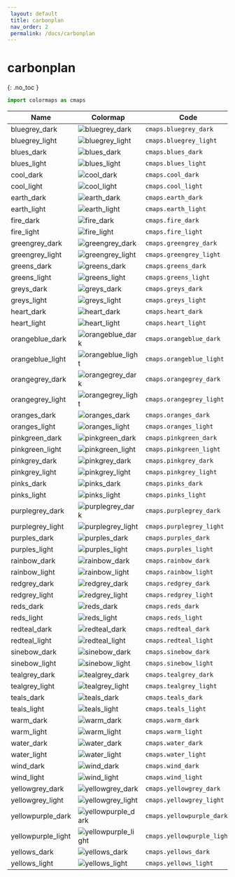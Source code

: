 ```yaml
--- 
 layout: default 
 title: carbonplan 
 nav_order: 2 
 permalink: /docs/carbonplan 
--- 
```


# carbonplan 
{: .no_toc } 

 ```python 
 import colormaps as cmaps 
 ``` 


| Name        | Colormap    | Code       | Levels     | 
| ----------- | ----------- | -----------| -----------| 
| bluegrey_dark| ![bluegrey_dark](/colormaps/assets/images/carbonplan/bluegrey_dark.png) | ```cmaps.bluegrey_dark``` | 255| 
| bluegrey_light| ![bluegrey_light](/colormaps/assets/images/carbonplan/bluegrey_light.png) | ```cmaps.bluegrey_light``` | 255| 
| blues_dark| ![blues_dark](/colormaps/assets/images/carbonplan/blues_dark.png) | ```cmaps.blues_dark``` | 255| 
| blues_light| ![blues_light](/colormaps/assets/images/carbonplan/blues_light.png) | ```cmaps.blues_light``` | 255| 
| cool_dark| ![cool_dark](/colormaps/assets/images/carbonplan/cool_dark.png) | ```cmaps.cool_dark``` | 255| 
| cool_light| ![cool_light](/colormaps/assets/images/carbonplan/cool_light.png) | ```cmaps.cool_light``` | 255| 
| earth_dark| ![earth_dark](/colormaps/assets/images/carbonplan/earth_dark.png) | ```cmaps.earth_dark``` | 255| 
| earth_light| ![earth_light](/colormaps/assets/images/carbonplan/earth_light.png) | ```cmaps.earth_light``` | 255| 
| fire_dark| ![fire_dark](/colormaps/assets/images/carbonplan/fire_dark.png) | ```cmaps.fire_dark``` | 255| 
| fire_light| ![fire_light](/colormaps/assets/images/carbonplan/fire_light.png) | ```cmaps.fire_light``` | 255| 
| greengrey_dark| ![greengrey_dark](/colormaps/assets/images/carbonplan/greengrey_dark.png) | ```cmaps.greengrey_dark``` | 255| 
| greengrey_light| ![greengrey_light](/colormaps/assets/images/carbonplan/greengrey_light.png) | ```cmaps.greengrey_light``` | 255| 
| greens_dark| ![greens_dark](/colormaps/assets/images/carbonplan/greens_dark.png) | ```cmaps.greens_dark``` | 255| 
| greens_light| ![greens_light](/colormaps/assets/images/carbonplan/greens_light.png) | ```cmaps.greens_light``` | 255| 
| greys_dark| ![greys_dark](/colormaps/assets/images/carbonplan/greys_dark.png) | ```cmaps.greys_dark``` | 255| 
| greys_light| ![greys_light](/colormaps/assets/images/carbonplan/greys_light.png) | ```cmaps.greys_light``` | 255| 
| heart_dark| ![heart_dark](/colormaps/assets/images/carbonplan/heart_dark.png) | ```cmaps.heart_dark``` | 255| 
| heart_light| ![heart_light](/colormaps/assets/images/carbonplan/heart_light.png) | ```cmaps.heart_light``` | 255| 
| orangeblue_dark| ![orangeblue_dark](/colormaps/assets/images/carbonplan/orangeblue_dark.png) | ```cmaps.orangeblue_dark``` | 255| 
| orangeblue_light| ![orangeblue_light](/colormaps/assets/images/carbonplan/orangeblue_light.png) | ```cmaps.orangeblue_light``` | 255| 
| orangegrey_dark| ![orangegrey_dark](/colormaps/assets/images/carbonplan/orangegrey_dark.png) | ```cmaps.orangegrey_dark``` | 255| 
| orangegrey_light| ![orangegrey_light](/colormaps/assets/images/carbonplan/orangegrey_light.png) | ```cmaps.orangegrey_light``` | 255| 
| oranges_dark| ![oranges_dark](/colormaps/assets/images/carbonplan/oranges_dark.png) | ```cmaps.oranges_dark``` | 255| 
| oranges_light| ![oranges_light](/colormaps/assets/images/carbonplan/oranges_light.png) | ```cmaps.oranges_light``` | 255| 
| pinkgreen_dark| ![pinkgreen_dark](/colormaps/assets/images/carbonplan/pinkgreen_dark.png) | ```cmaps.pinkgreen_dark``` | 255| 
| pinkgreen_light| ![pinkgreen_light](/colormaps/assets/images/carbonplan/pinkgreen_light.png) | ```cmaps.pinkgreen_light``` | 255| 
| pinkgrey_dark| ![pinkgrey_dark](/colormaps/assets/images/carbonplan/pinkgrey_dark.png) | ```cmaps.pinkgrey_dark``` | 255| 
| pinkgrey_light| ![pinkgrey_light](/colormaps/assets/images/carbonplan/pinkgrey_light.png) | ```cmaps.pinkgrey_light``` | 255| 
| pinks_dark| ![pinks_dark](/colormaps/assets/images/carbonplan/pinks_dark.png) | ```cmaps.pinks_dark``` | 255| 
| pinks_light| ![pinks_light](/colormaps/assets/images/carbonplan/pinks_light.png) | ```cmaps.pinks_light``` | 255| 
| purplegrey_dark| ![purplegrey_dark](/colormaps/assets/images/carbonplan/purplegrey_dark.png) | ```cmaps.purplegrey_dark``` | 255| 
| purplegrey_light| ![purplegrey_light](/colormaps/assets/images/carbonplan/purplegrey_light.png) | ```cmaps.purplegrey_light``` | 255| 
| purples_dark| ![purples_dark](/colormaps/assets/images/carbonplan/purples_dark.png) | ```cmaps.purples_dark``` | 255| 
| purples_light| ![purples_light](/colormaps/assets/images/carbonplan/purples_light.png) | ```cmaps.purples_light``` | 255| 
| rainbow_dark| ![rainbow_dark](/colormaps/assets/images/carbonplan/rainbow_dark.png) | ```cmaps.rainbow_dark``` | 255| 
| rainbow_light| ![rainbow_light](/colormaps/assets/images/carbonplan/rainbow_light.png) | ```cmaps.rainbow_light``` | 255| 
| redgrey_dark| ![redgrey_dark](/colormaps/assets/images/carbonplan/redgrey_dark.png) | ```cmaps.redgrey_dark``` | 255| 
| redgrey_light| ![redgrey_light](/colormaps/assets/images/carbonplan/redgrey_light.png) | ```cmaps.redgrey_light``` | 255| 
| reds_dark| ![reds_dark](/colormaps/assets/images/carbonplan/reds_dark.png) | ```cmaps.reds_dark``` | 255| 
| reds_light| ![reds_light](/colormaps/assets/images/carbonplan/reds_light.png) | ```cmaps.reds_light``` | 255| 
| redteal_dark| ![redteal_dark](/colormaps/assets/images/carbonplan/redteal_dark.png) | ```cmaps.redteal_dark``` | 255| 
| redteal_light| ![redteal_light](/colormaps/assets/images/carbonplan/redteal_light.png) | ```cmaps.redteal_light``` | 255| 
| sinebow_dark| ![sinebow_dark](/colormaps/assets/images/carbonplan/sinebow_dark.png) | ```cmaps.sinebow_dark``` | 255| 
| sinebow_light| ![sinebow_light](/colormaps/assets/images/carbonplan/sinebow_light.png) | ```cmaps.sinebow_light``` | 255| 
| tealgrey_dark| ![tealgrey_dark](/colormaps/assets/images/carbonplan/tealgrey_dark.png) | ```cmaps.tealgrey_dark``` | 255| 
| tealgrey_light| ![tealgrey_light](/colormaps/assets/images/carbonplan/tealgrey_light.png) | ```cmaps.tealgrey_light``` | 255| 
| teals_dark| ![teals_dark](/colormaps/assets/images/carbonplan/teals_dark.png) | ```cmaps.teals_dark``` | 255| 
| teals_light| ![teals_light](/colormaps/assets/images/carbonplan/teals_light.png) | ```cmaps.teals_light``` | 255| 
| warm_dark| ![warm_dark](/colormaps/assets/images/carbonplan/warm_dark.png) | ```cmaps.warm_dark``` | 255| 
| warm_light| ![warm_light](/colormaps/assets/images/carbonplan/warm_light.png) | ```cmaps.warm_light``` | 255| 
| water_dark| ![water_dark](/colormaps/assets/images/carbonplan/water_dark.png) | ```cmaps.water_dark``` | 255| 
| water_light| ![water_light](/colormaps/assets/images/carbonplan/water_light.png) | ```cmaps.water_light``` | 255| 
| wind_dark| ![wind_dark](/colormaps/assets/images/carbonplan/wind_dark.png) | ```cmaps.wind_dark``` | 255| 
| wind_light| ![wind_light](/colormaps/assets/images/carbonplan/wind_light.png) | ```cmaps.wind_light``` | 255| 
| yellowgrey_dark| ![yellowgrey_dark](/colormaps/assets/images/carbonplan/yellowgrey_dark.png) | ```cmaps.yellowgrey_dark``` | 255| 
| yellowgrey_light| ![yellowgrey_light](/colormaps/assets/images/carbonplan/yellowgrey_light.png) | ```cmaps.yellowgrey_light``` | 255| 
| yellowpurple_dark| ![yellowpurple_dark](/colormaps/assets/images/carbonplan/yellowpurple_dark.png) | ```cmaps.yellowpurple_dark``` | 255| 
| yellowpurple_light| ![yellowpurple_light](/colormaps/assets/images/carbonplan/yellowpurple_light.png) | ```cmaps.yellowpurple_light``` | 255| 
| yellows_dark| ![yellows_dark](/colormaps/assets/images/carbonplan/yellows_dark.png) | ```cmaps.yellows_dark``` | 255| 
| yellows_light| ![yellows_light](/colormaps/assets/images/carbonplan/yellows_light.png) | ```cmaps.yellows_light``` | 255| 
